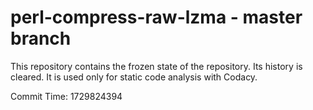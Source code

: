 # perl-compress-raw-lzma - master branch

This repository contains the frozen state of the repository.
Its history is cleared. It is used only for static code
analysis with Codacy.

Commit Time: 1729824394